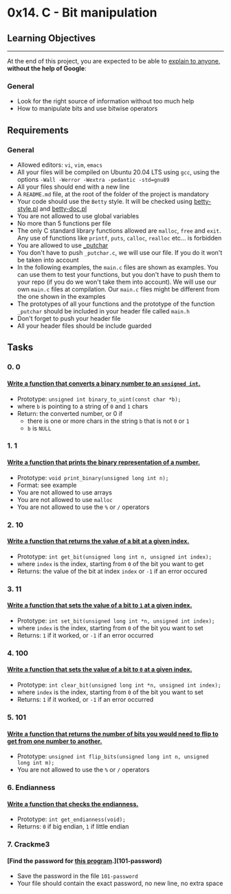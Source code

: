 # 0x14. C - Bit manipulation

## Learning Objectives
-------------------

At the end of this project, you are expected to be able to [explain to anyone](https://alx-intranet.hbtn.io/rltoken/2pqWcHNnB89cHit-y55_yA "explain to anyone"), **without the help of Google**:

### General

-   Look for the right source of information without too much help
-   How to manipulate bits and use bitwise operators

Requirements
------------

### General

-   Allowed editors: `vi`, `vim`, `emacs`
-   All your files will be compiled on Ubuntu 20.04 LTS using `gcc`, using the options `-Wall -Werror -Wextra -pedantic -std=gnu89`
-   All your files should end with a new line
-   A `README.md` file, at the root of the folder of the project is mandatory
-   Your code should use the `Betty` style. It will be checked using [betty-style.pl](https://github.com/holbertonschool/Betty/blob/master/betty-style.pl "betty-style.pl") and [betty-doc.pl](https://github.com/holbertonschool/Betty/blob/master/betty-doc.pl "betty-doc.pl")
-   You are not allowed to use global variables
-   No more than 5 functions per file
-   The only C standard library functions allowed are `malloc`, `free` and `exit`. Any use of functions like `printf`, `puts`, `calloc`, `realloc` etc... is forbidden
-   You are allowed to use [_putchar](https://github.com/holbertonschool/_putchar.c/blob/master/_putchar.c "_putchar")
-   You don't have to push `_putchar.c`, we will use our file. If you do it won't be taken into account
-   In the following examples, the `main.c` files are shown as examples. You can use them to test your functions, but you don't have to push them to your repo (if you do we won't take them into account). We will use our own `main.c` files at compilation. Our `main.c` files might be different from the one shown in the examples
-   The prototypes of all your functions and the prototype of the function `_putchar` should be included in your header file called `main.h`
-   Don't forget to push your header file
-   All your header files should be include guarded

Tasks
-----

### 0\. 0

#### [Write a function that converts a binary number to an `unsigned int`.](0-binary_to_uint.c)

-   Prototype: `unsigned int binary_to_uint(const char *b);`
-   where `b` is pointing to a string of `0` and `1` chars
-   Return: the converted number, or 0 if
    -   there is one or more chars in the string `b` that is not `0` or `1`
    -   `b` is `NULL`

### 1\. 1

#### [Write a function that prints the binary representation of a number.](1-print_binary.c)

-   Prototype: `void print_binary(unsigned long int n);`
-   Format: see example
-   You are not allowed to use arrays
-   You are not allowed to use `malloc`
-   You are not allowed to use the `%` or `/` operators

### 2\. 10

#### [Write a function that returns the value of a bit at a given index.](2-get_bit.c)

-   Prototype: `int get_bit(unsigned long int n, unsigned int index);`
-   where `index` is the index, starting from `0` of the bit you want to get
-   Returns: the value of the bit at index `index` or `-1` if an error occured


### 3\. 11

#### [Write a function that sets the value of a bit to `1` at a given index.](3-set_bit.c)

-   Prototype: `int set_bit(unsigned long int *n, unsigned int index);`
-   where `index` is the index, starting from `0` of the bit you want to set
-   Returns: `1` if it worked, or `-1` if an error occurred


### 4\. 100

#### [Write a function that sets the value of a bit to `0` at a given index.](4-clear_bit.c)

-   Prototype: `int clear_bit(unsigned long int *n, unsigned int index);`
-   where `index` is the index, starting from `0` of the bit you want to set
-   Returns: `1` if it worked, or `-1` if an error occurred


### 5\. 101

#### [Write a function that returns the number of bits you would need to flip to get from one number to another.](5-flip_bits.c)

-   Prototype: `unsigned int flip_bits(unsigned long int n, unsigned long int m);`
-   You are not allowed to use the `%` or `/` operators


### 6\. Endianness

#### [Write a function that checks the endianness.](100-get_endianness.c)

-   Prototype: `int get_endianness(void);`
-   Returns: `0` if big endian, `1` if little endian

### 7\. Crackme3

#### [Find the password for [this program](https://github.com/holbertonschool/0x13.c "this program").](101-password)

-   Save the password in the file `101-password`
-   Your file should contain the exact password, no new line, no extra space
